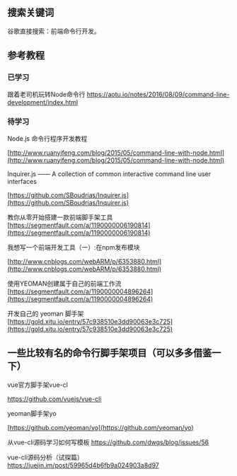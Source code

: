 ## 搜索关键词
谷歌直接搜索：前端命令行开发。

## 参考教程
### 已学习
跟着老司机玩转Node命令行
https://aotu.io/notes/2016/08/09/command-line-development/index.html

### 待学习
Node.js 命令行程序开发教程

[http://www.ruanyifeng.com/blog/2015/05/command-line-with-node.html](http://www.ruanyifeng.com/blog/2015/05/command-line-with-node.html)

Inquirer.js  —— A collection of common interactive command line user interfaces

[https://github.com/SBoudrias/Inquirer.js](https://github.com/SBoudrias/Inquirer.js)

教你从零开始搭建一款前端脚手架工具  
[https://segmentfault.com/a/1190000006190814](https://segmentfault.com/a/1190000006190814)

我想写一个前端开发工具（一）:在npm发布模块

[http://www.cnblogs.com/webARM/p/6353880.html](http://www.cnblogs.com/webARM/p/6353880.html)

使用YEOMAN创建属于自己的前端工作流  
[https://segmentfault.com/a/1190000004896264](https://segmentfault.com/a/1190000004896264)

开发自己的 yeoman 脚手架  
[https://gold.xitu.io/entry/57c938510e3dd90063e3c725](https://gold.xitu.io/entry/57c938510e3dd90063e3c725)

## 一些比较有名的命令行脚手架项目（可以多多借鉴一下）

vue官方脚手架vue-cl

https://github.com/vuejs/vue-cli

yeoman脚手架yo

[https://github.com/yeoman/yo](https://github.com/yeoman/yo)

从vue-cli源码学习如何写模板
https://github.com/dwqs/blog/issues/56

vue-cli源码分析（试探篇）
https://juejin.im/post/59965d4b6fb9a024903a8d97


